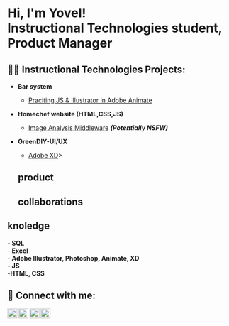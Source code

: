 <h1>Hi, I'm Yovel! <br> <b>Instructional Technologies student,</b> <b>Product Manager</b>

<h2>👨‍💻 Instructional Technologies Projects:</h2>

- <b>Bar system</b>
  - [Praciting JS & Illustrator in Adobe Animate](https://github.com/joshmadakor1/Algorithms-Practice)
- <b>Homechef website (HTML,CSS,JS)</b>
  - [Image Analysis Middleware](https://github.com/joshmadakor1/4chan-Image-Analysis-Middleware-C964) <b><i>(Potentially NSFW)</b></i>
- <b>GreenDIY-UI/UX</b>
  - [Adobe XD](https://github.com/joshmadakor1/Sentinel-Lab)>
  
  <h2> product<h2>
  <b> collaborations</b>
  
 <h2> knoledge </h2>
 -<b> SQL</b> <br>
 -<b> Excel </b> <br>
 -<b> Adobe Illustrator, Photoshop, Animate, XD</b> <br>
  -<b> JS</b> <br>
   -<b>HTML, CSS</b> <br>




<h2> 🤳 Connect with me:</h2>

[<img align="left" alt="YovelRaz | YouTube" width="22px" src="https://cdn.YovelRaz.net/npm/simple-icons@v3/icons/youtube.svg" />][youtube]
[<img align="left" alt="YovelRaz | Twitter" width="22px" src="https://cdn.YovelRaz.net/npm/simple-icons@v3/icons/twitter.svg" />][twitter]
[<img align="left" alt="YovelRaz | LinkedIn" width="22px" src="https://cdn.YovelRaz.net/npm/simple-icons@v3/icons/linkedin.svg" />][linkedin]
[<img align="left" alt="YovelRaz | Instagram" width="22px" src="https://cdn.YovelRaz.net/npm/simple-icons@v3/icons/instagram.svg" />][instagram]

[twitter]: https://twitter.com/YovelRaz
[youtube]: https://www.youtube.com/c/YovelRaz
[instagram]: https://www.instagram.com/YovelRaz/
[linkedin]: https://linkedin.com/in/YovelRaz

<!--
**joshmadakor1/joshmadakor1** is a ✨ _special_ ✨ repository because its `README.md` (this file) appears on your GitHub profile.

Here are some ideas to get you started:

- 🔭 I’m currently working on ...
- 🌱 I’m currently learning ...
- 👯 I’m looking to collaborate on ...
- 🤔 I’m looking for help with ...
- 💬 Ask me about ...
- 📫 How to reach me: ...
- 😄 Pronouns: ...
- ⚡ Fun fact: ...
-->
